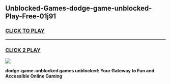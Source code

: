 
## Unblocked-Games-dodge-game-unblocked-Play-Free-01j91
<h3>
<a href="https://premium76.site?title=dodge-game-unblocked&ref=18A">CLICK TO PLAY</a></h3>
<hr>

<h3>
<a href="https://premium76.site?title=dodge-game-unblocked&ref=18A">CLICK 2 PLAY</a>
  
</h3>

<a href="https://premium76.site?title=dodge-game-unblocked&ref=18A"><img src="https://clearcache.store/games.png"></a>


**dodge-game-unblocked games unblocked: Your Gateway to Fun and Accessible Online Gaming**

